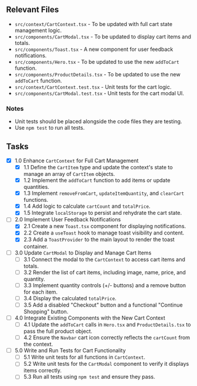 ## Relevant Files

- `src/context/CartContext.tsx` - To be updated with full cart state management logic.
- `src/components/CartModal.tsx` - To be updated to display cart items and totals.
- `src/components/Toast.tsx` - A new component for user feedback notifications.
- `src/components/Hero.tsx` - To be updated to use the new `addToCart` function.
- `src/components/ProductDetails.tsx` - To be updated to use the new `addToCart` function.
- `src/context/CartContext.test.tsx` - Unit tests for the cart logic.
- `src/components/CartModal.test.tsx` - Unit tests for the cart modal UI.

### Notes

- Unit tests should be placed alongside the code files they are testing.
- Use `npm test` to run all tests.

## Tasks

- [x] 1.0 Enhance `CartContext` for Full Cart Management
  - [x] 1.1 Define the `CartItem` type and update the context's state to manage an array of `CartItem` objects.
  - [x] 1.2 Implement the `addToCart` function to add items or update quantities.
  - [x] 1.3 Implement `removeFromCart`, `updateItemQuantity`, and `clearCart` functions.
  - [x] 1.4 Add logic to calculate `cartCount` and `totalPrice`.
  - [x] 1.5 Integrate `localStorage` to persist and rehydrate the cart state.
- [ ] 2.0 Implement User Feedback Notifications
  - [x] 2.1 Create a new `Toast.tsx` component for displaying notifications.
  - [x] 2.2 Create a `useToast` hook to manage toast visibility and content.
  - [x] 2.3 Add a `ToastProvider` to the main layout to render the toast container.
- [ ] 3.0 Update `CartModal` to Display and Manage Cart Items
  - [ ] 3.1 Connect the modal to the `CartContext` to access cart items and totals.
  - [ ] 3.2 Render the list of cart items, including image, name, price, and quantity.
  - [ ] 3.3 Implement quantity controls (+/- buttons) and a remove button for each item.
  - [ ] 3.4 Display the calculated `totalPrice`.
  - [ ] 3.5 Add a disabled "Checkout" button and a functional "Continue Shopping" button.
- [ ] 4.0 Integrate Existing Components with the New Cart Context
  - [ ] 4.1 Update the `addToCart` calls in `Hero.tsx` and `ProductDetails.tsx` to pass the full product object.
  - [ ] 4.2 Ensure the `Navbar` cart icon correctly reflects the `cartCount` from the context.
- [ ] 5.0 Write and Run Tests for Cart Functionality
  - [ ] 5.1 Write unit tests for all functions in `CartContext`.
  - [ ] 5.2 Write unit tests for the `CartModal` component to verify it displays items correctly.
  - [ ] 5.3 Run all tests using `npm test` and ensure they pass.
